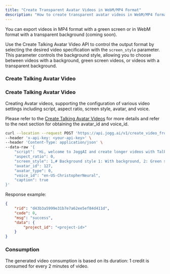 ```yaml
---
title: "Create Transparent Avatar Videos in WebM/MP4 Format"
description: "How to create transparent avatar videos in WebM/MP4 format."
---
```


You can export videos in MP4 format with a green screen or in WebM format with a transparent background (coming soon).

Use the Create Talking Avatar Video API to control the output format by selecting the desired video specification with the `screen_style` parameter. This parameter controls the background style, allowing you to choose between videos with a background, green screen videos, or videos with a transparent background.

### Create Talking Avatar Video

### Create Talking Avatar Video

Creating Avatar videos, supporting the configuration of various video settings including script, aspect ratio, screen style, avatar, and voice.

Please refer to the [Create Talking Avatar Videos](https://docs.jogg.ai/api-reference/Create-Avatar-Videos/CreateAvatarVideo) for more details and refer to the next section for obtaining the avatar\_id and voice\_id.

```bash
curl --location --request POST 'https://api.jogg.ai/v1/create_video_from_talking_avatar' \
--header 'x-api-key: <your-api-key>' \
--header 'Content-Type: application/json' \
--data-raw '{
    "script": "Hi, welcome to JoggAI and create longer videos with Talking Avatars in minutes!",
    "aspect_ratio": 0,
    "screen_style": 1,# Background style 1: With background, 2: Green screen, 3: Transparent background(Webm)
    "avatar_id": 127,
    "avatar_type": 0,
    "voice_id": "en-US-ChristopherNeural",
    "caption": true
}'
```

Response example:

```json
{
    "rid": "d43b3a5999e31b7e7a62ee5ef84d411d",
    "code": 0,
    "msg": "success",
    "data": {
        "project_id": "<project-id>"   
    }
}
```

### Consumption

The generated video consumption is based on its duration: 1 credit is consumed for every 2 minutes of video.